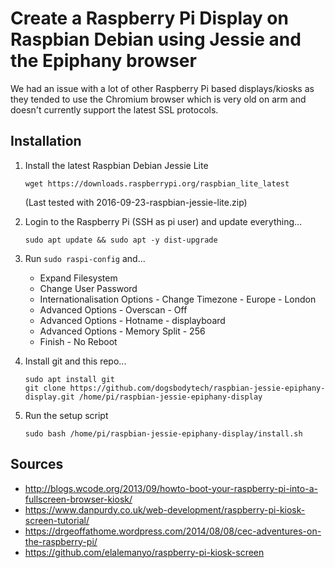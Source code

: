 # Create a Raspberry Pi Display on Raspbian Debian using Jessie and the Epiphany browser

We had an issue with a lot of other Raspberry Pi based displays/kiosks as they tended to use the Chromium browser which is very old on arm and doesn't currently support the latest SSL protocols.  

## Installation ##

1. Install the latest Raspbian Debian Jessie Lite

   `wget https://downloads.raspberrypi.org/raspbian_lite_latest`

   (Last tested with 2016-09-23-raspbian-jessie-lite.zip)

2. Login to the Raspberry Pi (SSH as pi user) and update everything...
   ```
   sudo apt update && sudo apt -y dist-upgrade
   ```

3. Run `sudo raspi-config` and...
   - Expand Filesystem
   - Change User Password
   - Internationalisation Options - Change Timezone - Europe - London
   - Advanced Options - Overscan - Off
   - Advanced Options - Hotname - displayboard
   - Advanced Options - Memory Split - 256
   - Finish - No Reboot

4. Install git and this repo...
   ```
   sudo apt install git
   git clone https://github.com/dogsbodytech/raspbian-jessie-epiphany-display.git /home/pi/raspbian-jessie-epiphany-display
   ```
5. Run the setup script

   `sudo bash /home/pi/raspbian-jessie-epiphany-display/install.sh`


## Sources ##
- http://blogs.wcode.org/2013/09/howto-boot-your-raspberry-pi-into-a-fullscreen-browser-kiosk/
- https://www.danpurdy.co.uk/web-development/raspberry-pi-kiosk-screen-tutorial/
- https://drgeoffathome.wordpress.com/2014/08/08/cec-adventures-on-the-raspberry-pi/
- https://github.com/elalemanyo/raspberry-pi-kiosk-screen
